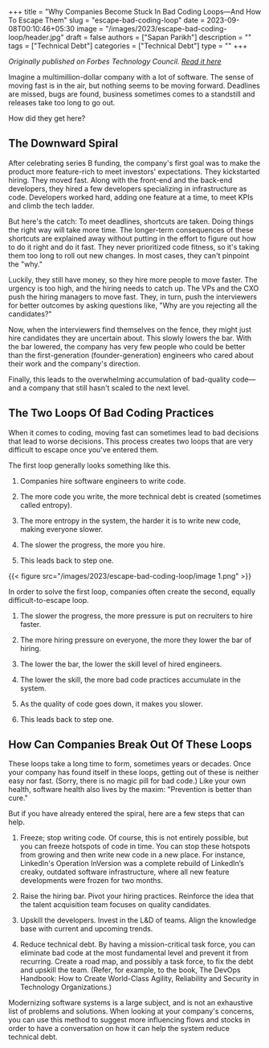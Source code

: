 +++
title = "Why Companies Become Stuck In Bad Coding Loops—And How To Escape Them"
slug = "escape-bad-coding-loop"
date = 2023-09-08T00:10:46+05:30
image = "/images/2023/escape-bad-coding-loop/header.jpg"
draft = false
authors = ["Sapan Parikh"]
description = ""
tags = ["Technical Debt"]
categories = ["Technical Debt"]
type = ""
+++

<i> Originally published on Forbes Technology Council. [Read it here](https://www.forbes.com/sites/forbestechcouncil/2023/07/25/why-companies-become-stuck-in-bad-coding-loops-and-how-to-escape-them/?utm_content=257995675&utm_medium=social&utm_source=linkedin&hss_channel=lcp-11075183&sh=579c75586808)</i>

Imagine a multimillion-dollar company with a lot of software. The sense of moving fast is in the air, but nothing seems to be moving forward. Deadlines are missed, bugs are found, business sometimes comes to a standstill and releases take too long to go out.

How did they get here?

## The Downward Spiral

After celebrating series B funding, the company's first goal was to make the product more feature-rich to meet investors' expectations. They kickstarted hiring. They moved fast. Along with the front-end and the back-end developers, they hired a few developers specializing in infrastructure as code. Developers worked hard, adding one feature at a time, to meet KPIs and climb the tech ladder.

But here's the catch: To meet deadlines, shortcuts are taken. Doing things the right way will take more time. The longer-term consequences of these shortcuts are explained away without putting in the effort to figure out how to do it right and do it fast. They never prioritized code fitness, so it's taking them too long to roll out new changes. In most cases, they can't pinpoint the "why."

Luckily, they still have money, so they hire more people to move faster. The urgency is too high, and the hiring needs to catch up. The VPs and the CXO push the hiring managers to move fast. They, in turn, push the interviewers for better outcomes by asking questions like, "Why are you rejecting all the candidates?"

Now, when the interviewers find themselves on the fence, they might just hire candidates they are uncertain about. This slowly lowers the bar. With the bar lowered, the company has very few people who could be better than the first-generation (founder-generation) engineers who cared about their work and the company's direction.

Finally, this leads to the overwhelming accumulation of bad-quality code—and a company that still hasn't scaled to the next level.

## The Two Loops Of Bad Coding Practices

When it comes to coding, moving fast can sometimes lead to bad decisions that lead to worse decisions. This process creates two loops that are very difficult to escape once you've entered them.

The first loop generally looks something like this.

1. Companies hire software engineers to write code.

2. The more code you write, the more technical debt is created (sometimes called entropy).

3. The more entropy in the system, the harder it is to write new code, making everyone slower.

4. The slower the progress, the more you hire.

5. This leads back to step one.

{{< figure src="/images/2023/escape-bad-coding-loop/image 1.png" >}}

In order to solve the first loop, companies often create the second, equally difficult-to-escape loop.

1. The slower the progress, the more pressure is put on recruiters to hire faster.

2. The more hiring pressure on everyone, the more they lower the bar of hiring.

3. The lower the bar, the lower the skill level of hired engineers.

4. The lower the skill, the more bad code practices accumulate in the system.

5. As the quality of code goes down, it makes you slower.

6. This leads back to step one.

## How Can Companies Break Out Of These Loops

These loops take a long time to form, sometimes years or decades. Once your company has found itself in these loops, getting out of these is neither easy nor fast. (Sorry, there is no magic pill for bad code.) Like your own health, software health also lives by the maxim: "Prevention is better than cure."

But if you have already entered the spiral, here are a few steps that can help.

1. Freeze; stop writing code. Of course, this is not entirely possible, but you can freeze hotspots of code in time. You can stop these hotspots from growing and then write new code in a new place. For instance, LinkedIn's Operation InVersion was a complete rebuild of LinkedIn’s creaky, outdated software infrastructure, where all new feature developments were frozen for two months.

2. Raise the hiring bar. Pivot your hiring practices. Reinforce the idea that the talent acquisition team focuses on quality candidates.

3. Upskill the developers. Invest in the L&D of teams. Align the knowledge base with current and upcoming trends.

4. Reduce technical debt. By having a mission-critical task force, you can eliminate bad code at the most fundamental level and prevent it from recurring. Create a road map, and possibly a task force, to fix the debt and upskill the team. (Refer, for example, to the book, The DevOps Handbook: How to Create World-Class Agility, Reliability and Security in Technology Organizations.)

Modernizing software systems is a large subject, and is not an exhaustive list of problems and solutions. When looking at your company's concerns, you can use this method to suggest more influencing flows and stocks in order to have a conversation on how it can help the system reduce technical debt.

